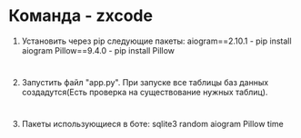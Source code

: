# Команда - zxcode

1) Установить через pip следующие пакеты:
    aiogram==2.10.1    -   pip install aiogram
    Pillow==9.4.0   -   pip install Pillow
    
#
2) Запустить файл "app.py".
При запуске все таблицы баз данных создадутся(Есть проверка на существование нужных таблиц).

#
3) Пакеты использующиеся в боте:
    sqlite3
    random
    aiogram
    Pillow
    time
